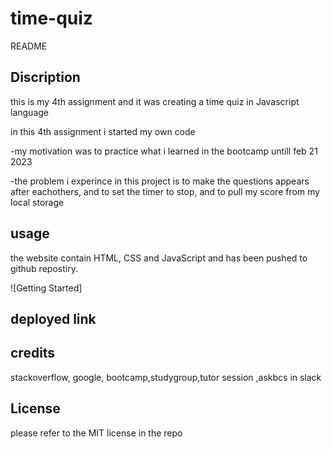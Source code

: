 # time-quiz


README

## Discription

this is my 4th assignment and it was creating a time quiz in Javascript language

in this 4th assignment  i started my own code 

-my motivation was to practice what i learned in the bootcamp untill feb 21 2023

-the problem i experince in this project is to make the questions appears after eachothers, and to set the timer to stop, and to pull my score from my local storage 


## usage
the website contain HTML, CSS and JavaScript and has been pushed to github repostiry.

![Getting Started]

## deployed link



## credits

stackoverflow, google, bootcamp,studygroup,tutor session ,askbcs in slack



## License

please refer to the MIT license in the repo
